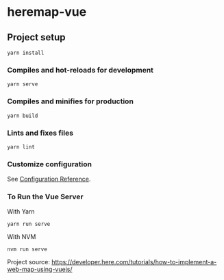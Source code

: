 # heremap-vue

## Project setup
```
yarn install
```

### Compiles and hot-reloads for development
```
yarn serve
```

### Compiles and minifies for production
```
yarn build
```

### Lints and fixes files
```
yarn lint
```

### Customize configuration
See [Configuration Reference](https://cli.vuejs.org/config/).


### To Run the Vue Server
With Yarn 
```
yarn run serve 
```

With NVM
```
nvm run serve
```

Project source:
https://developer.here.com/tutorials/how-to-implement-a-web-map-using-vuejs/

